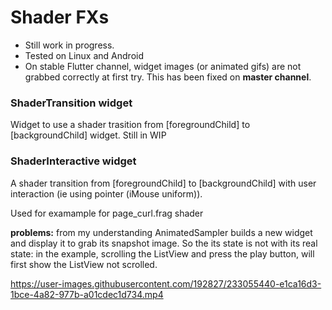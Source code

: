 # Shader FXs


- Still work in progress.
- Tested on Linux and Android
- On stable Flutter channel, widget images (or animated gifs) are not 
grabbed correctly at first try. This has been fixed on **master channel**.

### ShaderTransition widget
Widget to use a shader trasition from [foregroundChild] to [backgroundChild] widget.
Still in WIP

### ShaderInteractive widget
A shader transition from [foregroundChild] to [backgroundChild] with 
user interaction (ie using pointer (iMouse uniform)).

Used for examample for page_curl.frag shader


**problems:** from my understanding AnimatedSampler builds a new widget and 
display it to grab its snapshot image. So the its state is not with its real state:
in the example, scrolling the ListView and press the play button, will 
first show the ListView not scrolled.


https://user-images.githubusercontent.com/192827/233055440-e1ca16d3-1bce-4a82-977b-a01cdec1d734.mp4

